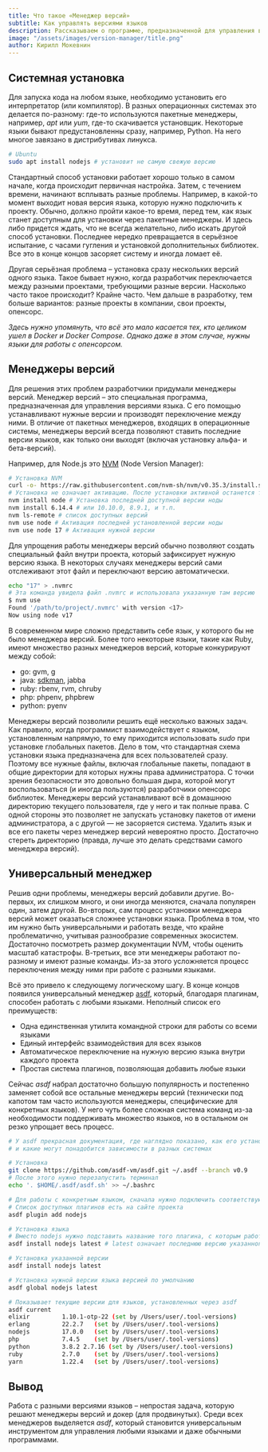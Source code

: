 ```yaml
---
title: Что такое «Менеджер версий»
subtitle: Как управлять версиями языков
description: Рассказываем о программе, предназначенной для управления версиями языка. С ее помощью устанавливают нужные версии и производят переключение между ними
image: "/assets/images/version-manager/title.png"
author: Кирилл Мокевнин
---
```


## Системная установка

Для запуска кода на любом языке, необходимо установить его интерпретатор (или компилятор). В разных операционных системах это делается по-разному: где-то используются пакетные менеджеры, например, *apt* или *yum*, где-то скачивается установщик. Некоторые языки бывают предустановленны сразу, например, Python. На него многое завязано в дистрибутивах линукса.

```bash
# Ubuntu
sudo apt install nodejs # установит не самую свежую версию
```

Стандартный способ установки работает хорошо только в самом начале, когда происходит первичная настройка. Затем, с течением времени, начинают всплывать разные проблемы. Например, в какой-то момент выходит новая версия языка, которую нужно подключить к проекту. Обычно, должно пройти какое-то время, перед тем, как язык станет доступным для установки через пакетные менеджеры. И здесь либо придется ждать, что не всегда желательно, либо искать другой способ установки. Последнее нередко превращается в серьёзное испытание, с часами гугления и установкой дополнительных библиотек. Все это в конце концов засоряет систему и иногда ломает её.

<Banner name="intensive-devops"/>

Другая серьёзная проблема – установка сразу нескольких версий одного языка. Такое бывает нужно, когда разработчик переключается между разными проектами, требующими разные версии. Насколько часто такое происходит? Крайне часто. Чем дальше в разработку, тем больше вариантов: разные проекты в компании, свои проекты, опенсорс.

*Здесь нужно упомянуть, что всё это мало касается тех, кто целиком ушел в Docker и Docker Compose. Однако даже в этом случае, нужны языки для работы с опенсорсом.*

## Менеджеры версий

Для решения этих проблем разработчики придумали менеджеры версий. Менеджер версий – это специальная программа, предназначенная для управления версиями языка. С его помощью устанавливают нужные версии и производят переключение между ними. В отличие от пакетных менеджеров, входящих в операционные системы, менеджеры версий всегда позволяют ставить последние версии языков, как только они выходят (включая установку альфа- и бета-версий).

Например, для Node.js это [NVM](https://github.com/nvm-sh/nvm) (Node Version Manager):

```bash
# Установка NVM
curl -o- https://raw.githubusercontent.com/nvm-sh/nvm/v0.35.3/install.sh | bash
# Установка не означает активацию. После установки активной останется та версия, что и была до установки
nvm install node # Установка последней доступной версии ноды
nvm install 6.14.4 # или 10.10.0, 8.9.1, и т.п.
nvm ls-remote # список доступных версий
nvm use node # Активация последней установленной версии ноды
nvm use node 17 # Активация нужной версии
```

Для упрощения работы менеджеры версий обычно позволяют создать специальный файл внутри проекта, который зафиксирует нужную версию языка. В некоторых случаях менеджеры версий сами отслеживают этот файл и переключают версию автоматически.

```bash
echo "17" > .nvmrc
# Эта команда увидела файл .nvmrc и использовала указанную там версию
$ nvm use
Found '/path/to/project/.nvmrc' with version <17>
Now using node v17
```

В современном мире сложно представить себе язык, у которого бы не было менеджера версий. Более того некоторые языки, такие как Ruby, имеют множество разных менеджеров версий, которые конкурируют между собой:

* go: gvm, g
* java: [sdkman](https://sdkman.io/), jabba
* ruby: rbenv, rvm, chruby
* php: phpenv, phpbrew
* python: pyenv

Менеджеры версий позволили решить ещё несколько важных задач. Как правило, когда программист взаимодействует с языком, установленным напрямую, то ему приходится использовать *sudo* при установке глобальных пакетов. Дело в том, что стандартная схема установки языка предназначена для всех пользователей сразу. Поэтому все нужные файлы, включая глобальные пакеты, попадают в общие директории для которых нужны права администратора. С точки зрения безопасности это довольно большая дыра, которой могут воспользоваться (и иногда пользуются) разработчики опенсорс библиотек. Менеджеры версий устанавливают всё в домашнюю директорию текущего пользователя, где у него и так полные права. С одной стороны это позволяет не запускать установку пакетов от имени администратора, а с другой — не засоряется система. Удалить язык и все его пакеты через менеджер версий невероятно просто. Достаточно стереть директорию (правда, лучше это делать средствами самого менеджера версий).

## Универсальный менеджер

Решив одни проблемы, менеджеры версий добавили другие. Во-первых, их слишком много, и они иногда меняются, сначала популярен один, затем другой. Во-вторых, сам процесс установки менеджера версий может оказаться сложнее установки языка. Проблема в том, что им нужно быть универсальными и работать везде, что крайне проблематично, учитывая разнообразие современных экосистем. Достаточно посмотреть размер документации NVM, чтобы оценить масштаб катастрофы. В-третьих, все эти менеджеры работают по-разному и имеют разные команды. Из-за этого усложняется процесс переключения между ними при работе с разными языками.

Всё это привело к следующему логическому шагу. В конце концов появился универсальный менеджер [asdf](https://asdf-vm.com/), который, благодаря плагинам, способен работать с любыми языками. Неполный список его преимуществ:

* Одна единственная утилита командной строки для работы со всеми языками
* Единый интерфейс взаимодействия для всех языков
* Автоматическое переключение на нужную версию языка внутри каждого проекта
* Простая система плагинов, позволяющая добавить любые языки

Сейчас *asdf* набрал достаточно большую популярность и постепенно заменяет собой все остальные менеджеры версий (технически под капотом там часто используются менеджеры, специфические для конкретных языков). У него чуть более сложная система команд из-за необходимости поддерживать множество языков, но в остальном он резко упрощает весь процесс.

```bash
# У asdf прекрасная документация, где наглядно показано, как его установить,
# и какие могут понадобится зависимости в разных системах

# Установка
git clone https://github.com/asdf-vm/asdf.git ~/.asdf --branch v0.9
# После этого нужно перезапустить терминал
echo '. $HOME/.asdf/asdf.sh' >> ~/.bashrc

# Для работы с конкретным языком, сначала нужно подключить соответствующий плагин
# Список доступных плагинов есть на сайте проекта
asdf plugin add nodejs

# Установка языка
# Вместо nodejs нужно подставить название того плагина, с которым работаем
asdf install nodejs latest # latest означает последнюю версию указанного языка

# Установка указанной версии
asdf install nodejs latest

# Установка нужной версии языка версией по умолчанию
asdf global nodejs latest

# Показывает текущие версии для языков, установленных через asdf
asdf current
elixir         1.10.1-otp-22 (set by /Users/user/.tool-versions)
erlang         22.2.7   (set by /Users/user/.tool-versions)
nodejs         17.0.0   (set by /Users/user/.tool-versions)
php            7.4.5    (set by /Users/user/.tool-versions)
python         3.8.2 2.7.16 (set by /Users/user/.tool-versions)
ruby           2.7.0    (set by /Users/user/.tool-versions)
yarn           1.22.4   (set by /Users/user/.tool-versions)
```

## Вывод

Работа с разными версиями языков – непростая задача, которую решают менеджеры версий и докер (для продвинутых). Среди всех менеджеров выделяется *asdf*, который становится универсальным инструментом для управления любыми языками и даже обычными программами.
